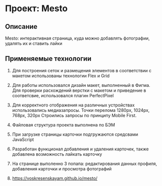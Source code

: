 # Проект: Mesto

## Описание
Mesto: интерактивная страница, куда можно добавлять фотографии, удалять их и ставить лайки

## Применяемые технологии 
1. Для построения сеток и размещения элементов в соответствии с макетом
использованы технологии Flex и Grid

2. Для работы использовался дизайн макет, выполненный в Фигма. Для проверки 
расхождений верстки с макетом и приведение в соответсвие, использовался плагин PerfectPixel

3. Для корректного отображения на различных устройствах использовались медиазапросы. Точки перелома 1280px, 1024px, 768px, 320px
Строились запросы по принципу Mobile First.

4. Файловая структура проекта выполнена по БЭМ

5. При загрузке страницы карточки подгружаются средсвами JavaScript

6. Разработан функционал добавления и удаления карточек, также добавлена возможность лайкать карточку

7. На странице выполенно 3 попапа: редактирования данных профиля, добавления карточки и просмотра фотографий

8. https://voskresenskayam.github.io/mesto/


